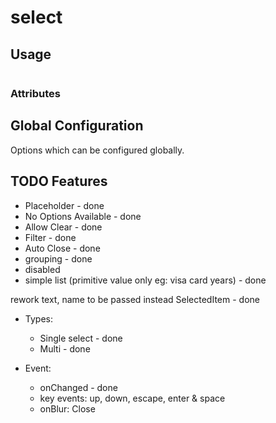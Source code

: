 # select


## Usage

```html

```

### Attributes


## Global Configuration
Options which can be configured globally.

## TODO Features
- Placeholder - done
- No Options Available - done
- Allow Clear - done
- Filter - done
- Auto Close - done
- grouping - done
- disabled
- simple list (primitive value only eg: visa card years) - done

rework text, name to be passed instead SelectedItem - done

- Types:
    - Single select - done
    - Multi - done

- Event:
    - onChanged - done
    - key events: up, down, escape, enter & space
    - onBlur: Close

